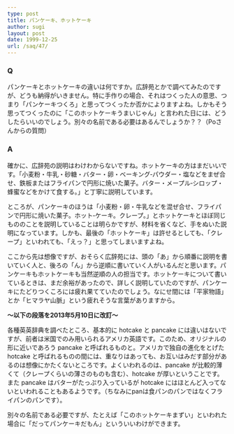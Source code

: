 ```yaml
---
type: post
title: パンケーキ、ホットケーキ
author: sugi
layout: post
date: 1999-12-25
url: /saq/47/
---
```

### Q 

パンケーキとホットケーキの違いは何ですか。広辞苑とかで調べてみたのですが、どうも納得がいきません。特に手作りの場合、それはつくった人の意思、つまり「パンケーキつくろ」と思ってつくったか否かによりますよね。しかもそう思ってつくったのに「このホットケーキうまいじゃん」と言われた日には、どうしたらいいのでしょう。別々の名前である必要はあるんでしょうか？？（Poさんからの質問）

### A 

確かに、広辞苑の説明はわけわからないですね。ホットケーキの方はまだいいです。「小麦粉・牛乳・砂糖・バター・卵・ベーキング‐パウダー・塩などをまぜ合せ、鉄板またはフライパンで円形に焼いた菓子。バター・メープル‐シロップ・蜂蜜などをかけて食する。」と丁寧に説明しています。

ところが、パンケーキのほうは「小麦粉・卵・牛乳などを混ぜ合せ、フライパンで円形に焼いた菓子。ホット‐ケーキ。クレープ。」とホットケーキとほぼ同じもののことを説明していることは明らかですが、材料を省くなど、手をぬいた説明になっています。しかも、最後の「ホットケーキ」は許せるとしても、「クレープ」といわれても、「えっ？」と思ってしまいますよね。

ここから先は想像ですが、おそらく広辞苑には、頭の「あ」から順番に説明を書いていく人と、後ろの「ん」から逆順に書いていく人がいるんだと思います。パンケーキもホットケーキも当然逆順の人の担当です。ホットケーキについて書いているときは、まだ余裕があったので、詳しく説明していたのですが、パンケーキにたどりつくころには疲れ果てていたのでしょう。なにせ間には「平家物語」とか「ヒマラヤ山脈」という疲れそうな言葉がありますから。

**〜以下の段落を2013年5月10日に改訂〜**

各種英英辞典を調べたところ、基本的に hotcake と pancake には違いはないですが、前者は米国でのみ用いられるアメリカ英語です。このため、オリジナルの形に近いであろう pancake と呼ばれるものと。アメリカで独自の進化をとげた hotcake と呼ばれるものの間には、重なりはあっても、お互いはみだす部分があるのは想像にかたくないところです。よくいわれるのは、pancake が比較的薄くて（クレープくらいの薄さのものも含む）、hotcake が厚いということです。また pancake はバターがたっぷり入っているが hotcake にはほとんど入ってないといわれることもあるようです。（ちなみにpanは食パンのパンではなくフライパンのパンです）。

別々の名前である必要ですが、たとえば「このホットケーキまずい」といわれた場合に「だってパンケーキだもん」といういいわけができます。